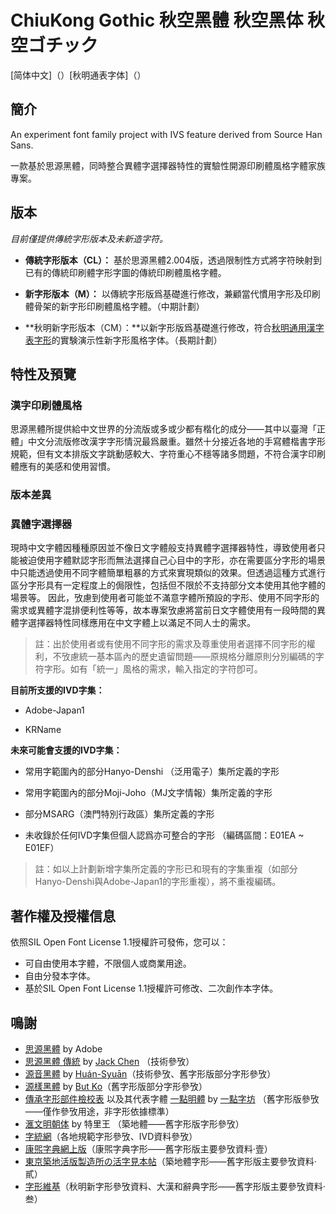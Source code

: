 # ChiuKong Gothic 秋空黑體 秋空黑体 秋空ゴチック
[简体中文]（）[秋明通表字体]（）
## 簡介
An experiment font family project with IVS feature derived from Source Han Sans.

一款基於思源黑體，同時整合異體字選擇器特性的實驗性開源印刷體風格字體家族專案。

## 版本
  _目前僅提供傳統字形版本及未新造字符。_

- **傳統字形版本（CL）：** 基於思源黑體2.004版，透過限制性方式將字符映射到已有的傳統印刷體字形字圖的傳統印刷體風格字體。

- **新字形版本（M）：** 以傳統字形版爲基礎進行修改，兼顧當代慣用字形及印刷體骨架的新字形印刷體風格字體。（中期計劃）

- **秋明新字形版本（CM）：**以新字形版爲基礎進行修改，符合[秋明通用漢字表字形](https://glyphwiki.org/wiki/Group:chiuming-neko_cm-chara-list)的󠄀實験演示性新字形風格字体。（長期計劃）

## 特性及預覽

### 漢字印刷體風格

思源黑體所提供給中文世界的分流版或多或少都有楷化的成分——其中以臺灣「正體」中文分流版修改漢字字形情況最爲嚴重。雖然十分接近各地的手寫體楷書字形規範，但有文本排版文字跳動感較大、字符重心不穩等諸多問題，不符合漢字印刷體應有的美感和使用習慣。

### 版本差異



### 異體字選擇器
現時中文字體因種種原因並不像日文字體般支持異體字選擇器特性，導致使用者只能被迫使用字體默認字形而無法選擇自己心目中的字形，亦在需要區分字形的場景中只能透過使用不同字體簡單粗暴的方式來實現類似的效果。但透過這種方式進行區分字形具有一定程度上的侷限性，包括但不限於不支持部分文本使用其他字體的場景等。
因此，攷慮到使用者可能並不滿意字體所預設的字形、使用不同字形的需求或異體字混排便利性等等，故本專案攷慮將當前日文字體使用有一段時間的異體字選擇器特性同樣應用在中文字體上以滿足不同人士的需求。

>註：出於使用者或有使用不同字形的需求及尊重使用者選擇不同字形的權利，不攷慮統一基本區內的歷史遺留問題——原規格分離原則分別編碼的字符字形。如有「統一」風格的需求，輸入指定的字符卽可。

**目前所支援的IVD字集：**

- Adobe-Japan1

- KRName

**未來可能會支援的IVD字集：**

- 常用字範圍內的部分Hanyo-Denshi （泛用電子）集所定義的字形

- 常用字範圍內的部分Moji-Joho（MJ文字情報）集所定義的字形

- 部分MSARG（澳門特別行政區）集所定義的字形

- 未收錄於任何IVD字集但個人認爲亦可整合的字形 （編碼區間：E01EA ~ E01EF）

> 註：如以上計劃新增字集所定義的字形已和現有的字集重複（如部分Hanyo-Denshi與Adobe-Japan1的字形重複），將不重複編碼。

## 著作權及授權信息
依照SIL Open Font License 1.1授權許可發佈，您可以：
- 可自由使用本字體，不限個人或商業用途。
- 自由分發本字体。
- 基於SIL Open Font License 1.1授權許可修改、二次創作本字体。

## 鳴謝
- [思源黑體](https://github.com/adobe-fonts/source-han-sans) by Adobe
- [思源黑體 傳統](https://github.com/redchenjs/source-han-sans-classic) by [Jack Chen](https://github.com/redchenjs) （技術參攷）
- [源音黑體](https://github.com/MoneMizuno/Genne-Gothic) by [Huán-Syuān](https://github.com/MoneMizuno)（技術參攷、舊字形版部分字形參攷）
- [源樣黑體](https://github.com/ButTaiwan/genyog-font) by [But Ko](https://github.com/ButTaiwan)（舊字形版部分字形參攷）
- [傳承字形部件檢校表](https://github.com/ichitenfont/inheritedglyphs) 以及其代表字體 [一點明體](https://github.com/ichitenfont/I.Ming) by [一點字坊](https://github.com/ichitenfont) （舊字形版參攷——僅作參攷用途，非字形依據標準）
- [滙文明朝体](https://zhuanlan.zhihu.com/p/344103391) by 特里王 （築地體——舊字形版字形參攷）
- [字統網](http://zi.tools)（各地規範字形參攷、IVD資料參攷）
- [康煕字典網上版](https://www.kangxizidian.com/)（康煕字典字形——舊字形版主要參攷資料·壹）
- [東京築地活版製造所の活字見本帖](http://www.asahi-net.or.jp/~sd5a-ucd/Tsukiji-5go-S11-Specimenbook.html)（築地體字形——舊字形版主要參攷資料·貳）
- [字形維基](https://glyphwiki.org/)（秋明新字形參攷資料、大漢和辭典字形——舊字形版主要參攷資料·叁）

